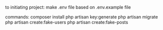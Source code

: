 to initiating project:
make .env file based on .env.example file 

commands:
composer install
php artisan key:generate
php artisan migrate
php artisan create:fake-users
php artisan create:fake-posts
